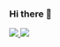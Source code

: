 ### Hi there 👋

<div align="left">
  <a href="https://github.com/stephanJoao">
  <img heigth="10px" src="https://github-readme-stats.vercel.app/api?username=stephanJoao&count_private=true&show_icons=true&include_all_commits=true&bg_color=0d1117&title_color=f0f6fc&text_color=8b949e&icon_color=58a6ff&border_color=30363d"/>
  <img heigth="10px" src="https://github-readme-stats.vercel.app/api/top-langs/?username=stephanJoao&layout=compact&langs_count=10&bg_color=0d1117&title_color=f0f6fc&text_color=8b949e&border_color=30363d"/>
</div>

<!--
**stephanJoao/stephanJoao** is a ✨ _special_ ✨ repository because its `README.md` (this file) appears on your GitHub profile.

Here are some ideas to get you started:

- 🔭 I’m currently working on ...
- 🌱 I’m currently learning ...
- 👯 I’m looking to collaborate on ...
- 🤔 I’m looking for help with ...
- 💬 Ask me about ...
- 📫 How to reach me: ...
- 😄 Pronouns: ...
- ⚡ Fun fact: ...
-->
